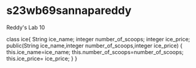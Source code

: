 # s23wb69sannapareddy

Reddy's Lab 10

class ice{ String ice_name; integer number_of_scoops; integer ice_price; public(String ice_name,integer number_of_scoops,integer ice_price) { this.ice_name=ice_name; this.number_of_scoops=number_of_scoops; this.ice_price= ice_price; } }